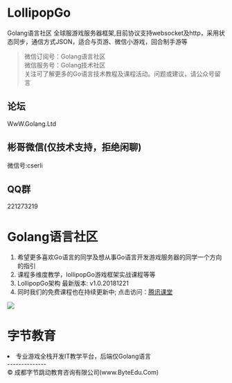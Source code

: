 # LollipopGo 
Golang语言社区  全球服游戏服务器框架,目前协议支持websocket及http，采用状态同步，通信方式JSON，适合与页游、微信小游戏，回合制手游等 
>微信订阅号：Golang语言社区<Br/>
>微信服务号：Golang技术社区<Br/>
>关注可了解更多的Go语言技术教程及课程活动。问题或建议，请公众号留言<Br/>

论坛
--------------
WwW.Golang.Ltd

彬哥微信(仅技术支持，拒绝闲聊)
--------------
微信号:cserli

QQ群
-----------
221273219

Golang语言社区
=============

<ol>
<li>希望更多喜欢Go语言的同学及想从事Go语言开发游戏服务器的同学一个方向的指引</li>
<li>课程多维度教学，lollipopGo游戏框架实战课程等等</li>
<li>LollipopGo架构 最新版本: v1.0.20181221</li>
<li>同时我们的免费课程也在持续更新中; 点击访问：<a href="http://gopher.ke.qq.com" title="Title">腾讯课堂</a></li>
</ol>
<img src="https://github.com/Golangltd/LollipopGo/blob/master/vender/src/LollipopGo/LollipopGo/xmind/LollipopGo%E6%9E%B6%E6%9E%84%E6%8B%93%E6%89%91%E5%9B%BE%20v1.0.20181221.png"/>

字节教育
=============
<li>专业游戏全栈开发IT教学平台，后端仅Golang语言</li>
--------------
 <div class="footer">
        &copy; 成都字节跳动教育咨询有限公司(www.ByteEdu.Com)
 </div>
